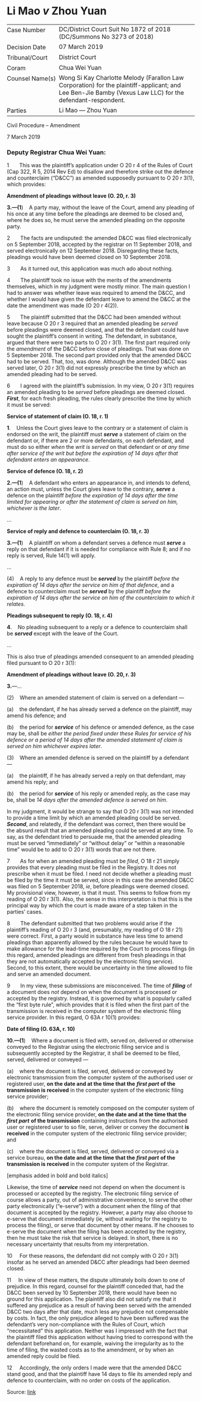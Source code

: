 <style>.footnotes::before { content: "Footnotes:"; }</style>
# Li Mao _v_ Zhou Yuan  

<table id="info-table"><tbody><tr class="info-row"><td class="txt-label" style="padding: 4px 0px; white-space: nowrap" valign="top">Case Number</td><td class="txt-body">DC/District Court Suit No 1872 of 2018 (DC/Summons No 3273 of 2018)</td></tr><tr class="info-row"><td class="txt-label" style="padding: 4px 0px; white-space: nowrap" valign="top">Decision Date</td><td class="txt-body">07 March 2019</td></tr><tr class="info-row"><td class="txt-label" style="padding: 4px 0px; white-space: nowrap" valign="top">Tribunal/Court</td><td class="txt-body">District Court</td></tr><tr class="info-row"><td class="txt-label" style="padding: 4px 0px; white-space: nowrap" valign="top">Coram</td><td class="txt-body">Chua Wei Yuan</td></tr><tr class="info-row"><td class="txt-label" style="padding: 4px 0px; white-space: nowrap" valign="top">Counsel Name(s)</td><td class="txt-body">Wong Si Kay Charlotte Melody (Farallon Law Corporation) for the plaintiff-applicant; and Lee Ben-Jie Bamby (Vexus Law LLC) for the defendant-respondent.</td></tr><tr class="info-row"><td class="txt-label" style="padding: 4px 0px; white-space: nowrap" valign="top">Parties</td><td class="txt-body">Li Mao — Zhou Yuan</td></tr></tbody></table>

Civil Procedure – Amendment

7 March 2019

### Deputy Registrar Chua Wei Yuan:

1       This was the plaintiff’s application under O 20 r 4 of the Rules of Court (Cap 322, R 5, 2014 Rev Ed) to disallow and therefore strike out the defence and counterclaim (“D&CC”) as amended supposedly pursuant to O 20 r 3(1), which provides:

**Amendment of pleadings without leave (O. 20, r. 3)**

**3.—(1**)    A party may, without the leave of the Court, amend any pleading of his once at any time before the pleadings are deemed to be closed and, where he does so, he must serve the amended pleading on the opposite party.

2       The facts are undisputed: the amended D&CC was filed electronically on 5 September 2018, accepted by the registrar on 11 September 2018, and served electronically on 12 September 2018. Disregarding these facts, pleadings would have been deemed closed on 10 September 2018.

3       As it turned out, this application was much ado about nothing.

4       The plaintiff took no issue with the merits of the amendments themselves, which in my judgment were mostly minor. The main question I had to answer was whether leave was required to amend the D&CC, and whether I would have given the defendant leave to amend the D&CC at the date the amendment was made (O 20 r 4(2)).

5       The plaintiff submitted that the D&CC had been amended without leave because O 20 r 3 required that an amended pleading be _served_ before pleadings were deemed closed, and that the defendant could have sought the plaintiff’s consent in writing. The defendant, in substance, argued that there were two parts to O 20 r 3(1). The first part required only the _amendment_ of the D&CC before close of pleadings. That was done on 5 September 2018. The second part provided only that the amended D&CC had to be served. That, too, was done. Although the amended D&CC was served later, O 20 r 3(1) did not expressly prescribe the time by which an amended pleading had to be served.

6       I agreed with the plaintiff’s submission. In my view, O 20 r 3(1) requires an amended pleading to be _served_ before pleadings are deemed closed. **_First_**, for each fresh pleading, the rules clearly prescribe the time by which it must be served:

**Service of statement of claim (O. 18, r. 1)**

**1**.    Unless the Court gives leave to the contrary or a statement of claim is endorsed on the writ, the plaintiff must **_serve_** a statement of claim on the defendant or, if there are 2 or more defendants, on each defendant, and must do so either _when_ the _writ is served_ on that defendant or _at any time after service of the writ but before the expiration of 14 days after that defendant enters an appearance_.

**Service of defence (O. 18, r. 2)**

**2.—(1**)    A defendant who enters an appearance in, and intends to defend, an action must, unless the Court gives leave to the contrary, **_serve_** a defence on the plaintiff _before the expiration of 14 days after the time limited for appearing or after the statement of claim is served on him, whichever is the later_.

…

**Service of reply and defence to counterclaim (O. 18, r. 3)**

**3.—(1**)    A plaintiff on whom a defendant serves a defence must **_serve_** a reply on that defendant if it is needed for compliance with Rule 8; and if no reply is served, Rule 14(1) will apply.

…

(4)    A reply to any defence must be **_served_** by the plaintiff _before the expiration of 14 days after the service on him of that defence_, and a defence to counterclaim must be **_served_** by the plaintiff _before the expiration of 14 days after the service on him of the counterclaim to which it relates._

**Pleadings subsequent to reply (O. 18, r. 4)**

**4**.    No pleading subsequent to a reply or a defence to counterclaim shall be **_served_** except with the leave of the Court.

…

This is also true of pleadings amended consequent to an amended pleading filed pursuant to O 20 r 3(1):

**Amendment of pleadings without leave (O. 20, r. 3)**

**3.**—…

(2)    Where an amended statement of claim is served on a defendant —

(a)    the defendant, if he has already served a defence on the plaintiff, may amend his defence; and

(b)    the period for **_service_** of his defence or amended defence, as the case may be, shall be _either the period fixed under these Rules for service of his defence or a period of 14 days after the amended statement of claim is served on him whichever expires later_.

(3)    Where an amended defence is served on the plaintiff by a defendant —

(a)    the plaintiff, if he has already served a reply on that defendant, may amend his reply; and

(b)    the period for **_service_** of his reply or amended reply, as the case may be, shall be _14 days after the amended defence is served on him_.

In my judgment, it would be strange to say that O 20 r 3(1) was not intended to provide a time limit by which an amended pleading could be served. **_Second_**, and relatedly, if the defendant was correct, then there would be the absurd result that an amended pleading could be served at any time. To say, as the defendant tried to persuade me, that the amended pleading must be served “immediately” or “without delay” or “within a reasonable time” would be to add to O 20 r 3(1) words that are not there.

7       As for when an amended pleading must be _filed_, O 18 r 21 simply provides that every pleading must be filed in the Registry. It does not prescribe when it must be filed. I need not decide whether a pleading must be filed by the time it must be served, since in this case the amended D&CC was filed on 5 September 2018, _ie_, before pleadings were deemed closed. My provisional view, however, is that it must. This seems to follow from my reading of O 20 r 3(1). Also, the sense in this interpretation is that this is the principal way by which the court is made aware of a step taken in the parties’ cases.

8       The defendant submitted that two problems would arise if the plaintiff’s reading of O 20 r 3 (and, presumably, my reading of O 18 r 21) were correct. First, a party would in substance have less time to amend pleadings than apparently allowed by the rules because he would have to make allowance for the lead-time required by the Court to process filings (in this regard, amended pleadings are different from fresh pleadings in that they are not automatically accepted by the electronic filing service). Second, to this extent, there would be uncertainty in the time allowed to file and serve an amended document.

9       In my view, these submissions are misconceived. The time of **_filing_** of a document does _not_ depend on when the document is processed or accepted by the registry. Instead, it is governed by what is popularly called the “first byte rule”, which provides that it is filed when the first part of the transmission is received in the computer system of the electronic filing service provider. In this regard, O 63A r 10(1) provides:

**Date of filing (O. 63A, r. 10)**

**10.—(1**)    Where a document is filed with, served on, delivered or otherwise conveyed to the Registrar using the electronic filing service and is subsequently accepted by the Registrar, it shall be deemed to be filed, served, delivered or conveyed —

(a)    where the document is filed, served, delivered or conveyed by electronic transmission from the computer system of the authorised user or registered user, **on the date and at the time that the** **_first part_** **of the transmission is received** in the computer system of the electronic filing service provider;

(b)    where the document is remotely composed on the computer system of the electronic filing service provider, **on the date and at the time that the** **_first part_** **of the transmission** containing instructions from the authorised user or registered user to so file, serve, deliver or convey the document **is received** in the computer system of the electronic filing service provider; and

(c)    where the document is filed, served, delivered or conveyed via a service bureau, **on the date and at the time that the** **_first part_** **of the transmission is received** in the computer system of the Registrar.

\[emphasis added in bold and bold italics\]

Likewise, the time of **_service_** need not depend on when the document is processed or accepted by the registry. The electronic filing service of course allows a party, out of administrative convenience, to serve the other party electronically (“e-serve”) with a document when the filing of that document is accepted by the registry. However, a party may also choose to e-serve that document immediately (_ie_, without waiting for the registry to process the filing), or serve that document by other means. If he chooses to e-serve the document when the filing has been accepted by the registry, then he must take the risk that service is delayed. In short, there is no necessary uncertainty that results from my interpretation.

10     For these reasons, the defendant did not comply with O 20 r 3(1) insofar as he served an amended D&CC after pleadings had been deemed closed.

11     In view of these matters, the dispute ultimately boils down to one of prejudice. In this regard, counsel for the plaintiff conceded that, had the D&CC been served by 10 September 2018, there would have been no ground for this application. The plaintiff also did not satisfy me that it suffered any prejudice as a result of having been served with the amended D&CC two days after that date, much less any prejudice not compensable by costs. In fact, the only prejudice alleged to have been suffered was the defendant’s very non-compliance with the Rules of Court, which “necessitated” this application. Neither was I impressed with the fact that the plaintiff filed this application without having tried to correspond with the defendant beforehand on, for example, waiving the irregularity as to the time of filing, the wasted costs as to the amendment, or by when an amended reply could be filed.

12     Accordingly, the only orders I made were that the amended D&CC stand good, and that the plaintiff have 14 days to file its amended reply and defence to counterclaim, with no order on costs of the application.


Source: [link](https://www.lawnet.sg:443/lawnet/web/lawnet/free-resources?p_p_id=freeresources_WAR_lawnet3baseportlet&p_p_lifecycle=1&p_p_state=normal&p_p_mode=view&_freeresources_WAR_lawnet3baseportlet_action=openContentPage&_freeresources_WAR_lawnet3baseportlet_docId=%2FJudgment%2F23145-SSP.xml)
